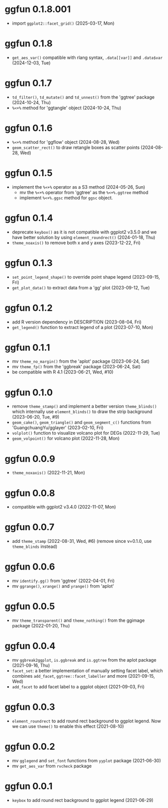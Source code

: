 # ggfun 0.1.8.001

+ import `ggplot2::facet_grid()` (2025-03-17, Mon)

# ggfun 0.1.8

+ `get_aes_var()` compatible with rlang syntax, `.data[[var]]` and `.data$var` (2024-12-03, Tue)

# ggfun 0.1.7

+ `td_filter()`, `td_mutate()` and `td_unnest()` from the 'ggtree' package (2024-10-24, Thu)
+ `%<+%` method for 'ggtangle' object (2024-10-24, Thu)

# ggfun 0.1.6

+ `%<+%` method for 'ggflow' object (2024-08-28, Wed)
+ `geom_scatter_rect()` to draw retangle boxes as scatter points (2024-08-28, Wed)

# ggfun 0.1.5

+ implement the `%<+%` operator as a S3 method (2024-05-26, Sun)
    - mv the `%<+%` operator from 'ggtree' as the `%<+%.ggtree` method
    - implement `%<+%.ggsc` method for `ggsc` object.

# ggfun 0.1.4

+ deprecate `keybox()` as it is not compatible with ggplot2 v3.5.0 and we have better solution by using `element_roundrect()` (2024-01-18, Thu)
+ `theme_noaxis()` to remove both x and y axes (2023-12-22, Fri)

# ggfun 0.1.3

+ `set_point_legend_shape()` to override point shape legend (2023-09-15, Fri)
+ `get_plot_data()` to extract data from a 'gg' plot (2023-09-12, Tue)

# ggfun 0.1.2

+ add R version dependency in DESCRIPTION (2023-08-04, Fri)
+ `get_legend()` function to extract legend of a plot (2023-07-10, Mon)

# ggfun 0.1.1

+ mv `theme_no_margin()` from the 'aplot' package (2023-06-24, Sat)
+ mv `theme_fp()` from the 'ggbreak' package (2023-06-24, Sat)
+ be compatible with R 4.1 (2023-06-21, Wed, #10)

# ggfun 0.1.0

+ remove `theme_stamp()` and implement a better version `theme_blinds()` which internally use `element_blinds()` to draw the strip background (2023-06-20, Tue, #9)
+ `geom_cake()`, `geom_triangle()` and `geom_segment_c()` functions from 'GuangchuangYu/gglayer' (2023-02-10, Fri)
+ `volplot()` function to visualize volcano plot for DEGs (2022-11-29, Tue)
+ `geom_volpoint()` for volcano plot (2022-11-28, Mon)

# ggfun 0.0.9

+ `theme_noxaxis()` (2022-11-21, Mon)

# ggfun 0.0.8

+ compatible with ggplot2 v3.4.0 (2022-11-07, Mon)

# ggfun 0.0.7

+ add `theme_stamp` (2022-08-31, Wed, #6) (remove since v=0.1.0, use `theme_blinds` instead)

# ggfun 0.0.6

+ mv `identify.gg()` from 'ggtree' (2022-04-01, Fri)
+ mv `ggrange()`, `xrange()` and `yrange()` from 'aplot'

# ggfun 0.0.5

+ mv `theme_transparent()` and `theme_nothing()` from the ggimage package (2022-01-20, Thu)

# ggfun 0.0.4

+ mv `ggbreak2ggplot`, `is.ggbreak` and `is.ggtree` from the aplot package (2021-09-16, Thu)
+ `facet_set`: a better implementation of manually setting facet label, which combines `add_facet`, `ggtree::facet_labeller`  and more (2021-09-15, Wed)
+ `add_facet` to add facet label to a ggplot object (2021-09-03, Fri)

# ggfun 0.0.3

+ `element_roundrect` to add round rect background to ggplot legend. Now we can use `theme()` to enable this effect (2021-08-10)

# ggfun 0.0.2

+ mv `gglegend` and `set_font` functions from `yyplot` package (2021-06-30)
+ mv `get_aes_var` from `rvcheck` package

# ggfun 0.0.1

+ `keybox` to add round rect background to ggplot legend (2021-06-29)

